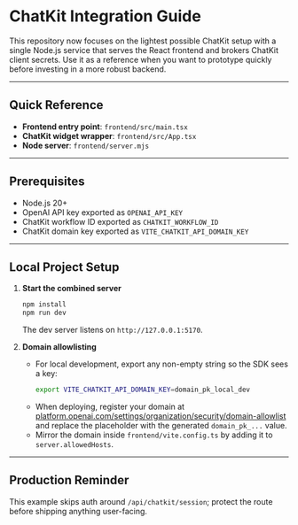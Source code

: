 # ChatKit Integration Guide

This repository now focuses on the lightest possible ChatKit setup with a single Node.js service that serves the React frontend and brokers ChatKit client secrets. Use it as a reference when you want to prototype quickly before investing in a more robust backend.

---

## Quick Reference
- **Frontend entry point**: `frontend/src/main.tsx`
- **ChatKit widget wrapper**: `frontend/src/App.tsx`
- **Node server**: `frontend/server.mjs`

---

## Prerequisites
- Node.js 20+
- OpenAI API key exported as `OPENAI_API_KEY`
- ChatKit workflow ID exported as `CHATKIT_WORKFLOW_ID`
- ChatKit domain key exported as `VITE_CHATKIT_API_DOMAIN_KEY`

---

## Local Project Setup

1. **Start the combined server**
   ```bash
   npm install
   npm run dev
   ```
   The dev server listens on `http://127.0.0.1:5170`.

2. **Domain allowlisting**
   - For local development, export any non-empty string so the SDK sees a key:
     ```bash
     export VITE_CHATKIT_API_DOMAIN_KEY=domain_pk_local_dev
     ```
   - When deploying, register your domain at [platform.openai.com/settings/organization/security/domain-allowlist](https://platform.openai.com/settings/organization/security/domain-allowlist) and replace the placeholder with the generated `domain_pk_...` value.
   - Mirror the domain inside `frontend/vite.config.ts` by adding it to `server.allowedHosts`.

---

## Production Reminder

This example skips auth around `/api/chatkit/session`; protect the route before shipping anything user-facing.
